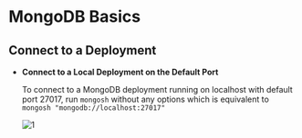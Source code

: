 # MongoDB Basics

## Connect to a Deployment

- **Connect to a Local Deployment on the Default Port**

   To connect to a MongoDB deployment running on localhost with default port 27017, run `mongosh` without any options which is equivalent to `mongosh "mongodb://localhost:27017"`


   ![1](https://github.com/sndpchatterjee07/SoftwareSetupDocs/assets/3818950/afda3aa4-a58b-493d-b425-090235dddda1)


 
